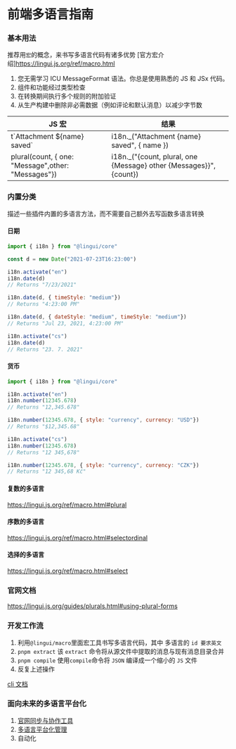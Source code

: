 # 前端多语言指南

### 基本用法

推荐用`宏`的概念，来书写多语言代码有诸多优势 [官方宏介绍]<https://lingui.js.org/ref/macro.html>

1. 您无需学习 ICU MessageFormat 语法。你总是使用熟悉的 JS 和 JSx 代码。
2. 组件和功能经过类型检查
3. 在转换期间执行多个规则的附加验证
4. 从生产构建中删除非必需数据（例如评论和默认消息）以减少字节数

| JS 宏                                              | 结果                                                               |
| -------------------------------------------------- | ------------------------------------------------------------------ |
| t\`Attachment ${name} saved\`                      | i18n._("Attachment {name} saved", { name })                        |
| plural(count, { one: "Message",other: "Messages"}) | i18n._("{count, plural, one {Message} other {Messages}}", {count}) |

### 内置分类

描述一些插件内置的多语言方法，而不需要自己额外去写函数多语言转换

#### 日期

``` js
import { i18n } from "@lingui/core"

const d = new Date("2021-07-23T16:23:00")

i18n.activate("en")
i18n.date(d)
// Returns "7/23/2021"

i18n.date(d, { timeStyle: "medium"})
// Returns "4:23:00 PM"

i18n.date(d, { dateStyle: "medium", timeStyle: "medium"})
// Returns "Jul 23, 2021, 4:23:00 PM"

i18n.activate("cs")
i18n.date(d)
// Returns "23. 7. 2021"
```

#### 货币

``` js
import { i18n } from "@lingui/core"

i18n.activate("en")
i18n.number(12345.678)
// Returns "12,345.678"

i18n.number(12345.678, { style: "currency", currency: "USD"})
// Returns "$12,345.68"

i18n.activate("cs")
i18n.number(12345.678)
// Returns "12 345,678"

i18n.number(12345.678, { style: "currency", currency: "CZK"})
// Returns "12 345,68 Kč"
```

#### 复数的多语言

<https://lingui.js.org/ref/macro.html#plural>

#### 序数的多语言

<https://lingui.js.org/ref/macro.html#selectordinal>

#### 选择的多语言

<https://lingui.js.org/ref/macro.html#select>

### 官网文档

<https://lingui.js.org/guides/plurals.html#using-plural-forms>

### 开发工作流

1. 利用`@lingui/macro`里面宏工具书写多语言代码，其中 多语言的 `id 要求英文`
2. `pnpm extract` 该 `extract` 命令将从源文件中提取的消息与现有消息目录合并
3. `pnpm compile` 使用`compile`命令将 `JSON` 编译成一个缩小的 `JS` 文件
4. 反复上述操作

[cli 文档](https://lingui.js.org/tutorials/cli.html)

### 面向未来的多语言平台化

1. [官网同步与协作工具](https://lingui.js.org/tools/introduction.html)
2. [多语言平台化管理](https://localise.biz/)
3. 自动化
